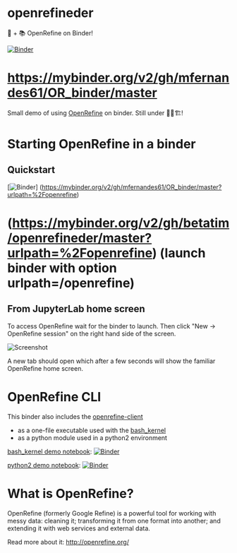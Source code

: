 # openrefineder
💠 + 📚 OpenRefine on Binder!

[![Binder](https://mybinder.org/badge.svg)](https://mybinder.org/v2/gh/mfernandes61/OR_binder/master)
# https://mybinder.org/v2/gh/mfernandes61/OR_binder/master


Small demo of using [OpenRefine](http://openrefine.org/) on binder.
Still under 👷🚧🏗!

# Starting OpenRefine in a binder

## Quickstart

[![Binder](https://mybinder.org/badge.svg)]
(https://mybinder.org/v2/gh/mfernandes61/OR_binder/master?urlpath=%2Fopenrefine) 
# (https://mybinder.org/v2/gh/betatim/openrefineder/master?urlpath=%2Fopenrefine) (launch binder with option urlpath=/openrefine)

## From JupyterLab home screen

To access OpenRefine wait for the binder to launch. Then click
"New -> OpenRefine session" on the right hand side of the screen.

![Screenshot](screenshot.png)

A new tab should open which after a few seconds will show the familiar
OpenRefine home screen.

# OpenRefine CLI

This binder also includes the [openrefine-client](https://github.com/opencultureconsulting/openrefine-client)
* as a one-file executable used with the [bash_kernel](https://github.com/takluyver/bash_kernel)
* as a python module used in a python2 environment

[bash_kernel demo notebook](https://nbviewer.jupyter.org/github/betatim/openrefineder/blob/master/notebooks/openrefine-client-bash.ipynb): [![Binder](https://mybinder.org/badge.svg)](https://mybinder.org/v2/gh/betatim/openrefineder/master?urlpath=/tree/notebooks/openrefine-client-bash.ipynb)

[python2 demo notebook](https://nbviewer.jupyter.org/github/betatim/openrefineder/blob/master/notebooks/openrefine-client-python.ipynb): [![Binder](https://mybinder.org/badge.svg)](https://mybinder.org/v2/gh/betatim/openrefineder/master?urlpath=/tree/notebooks/openrefine-client-python.ipynb)

# What is OpenRefine?

OpenRefine (formerly Google Refine) is a powerful tool for working with messy data: cleaning it; transforming it from one format into another; and extending it with web services and external data.

Read more about it: http://openrefine.org/
